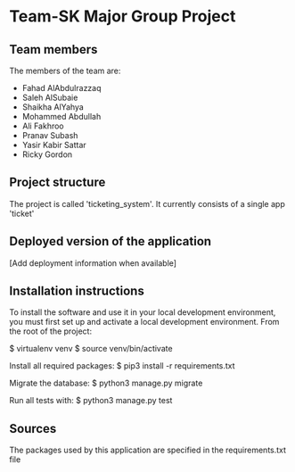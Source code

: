 # Team-SK Major Group Project

## Team members
The members of the team are:
* Fahad AlAbdulrazzaq
* Saleh AlSubaie
* Shaikha AlYahya
* Mohammed Abdullah
* Ali Fakhroo
* Pranav Subash
* Yasir Kabir Sattar
* Ricky Gordon

## Project structure
The project is called 'ticketing_system'. It currently consists of a single app 'ticket'

## Deployed version of the application
[Add deployment information when available]

## Installation instructions
To install the software and use it in your local development environment, you must first set up and activate a local development environment. From the root of the project:

$ virtualenv venv
$ source venv/bin/activate

Install all required packages:
$ pip3 install -r requirements.txt

Migrate the database:
$ python3 manage.py migrate

Run all tests with:
$ python3 manage.py test

## Sources
The packages used by this application are specified in the requirements.txt file
